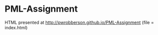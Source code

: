 # PML-Assignment
HTML presented at  http://pwrobberson.github.io/PML-Assignment (file = index.html)
